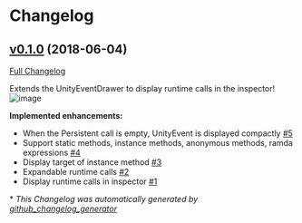 # Changelog

## [v0.1.0](https://github.com/mob-sakai/UnityEventDrawerEx/tree/v0.1.0) (2018-06-04)

[Full Changelog](https://github.com/mob-sakai/UnityEventDrawerEx/compare/354856e5965e6e213be0496959aa52cb0be21c21...v0.1.0)

Extends the UnityEventDrawer to display runtime calls in the inspector!  
![image](https://user-images.githubusercontent.com/12690315/40887938-12736f56-678b-11e8-9a4c-997456b13603.png)



**Implemented enhancements:**

- When the Persistent call is empty, UnityEvent is displayed compactly [\#5](https://github.com/mob-sakai/UnityEventDrawerEx/issues/5)
- Support static methods, instance methods, anonymous methods, ramda expressions [\#4](https://github.com/mob-sakai/UnityEventDrawerEx/issues/4)
- Display target of instance method [\#3](https://github.com/mob-sakai/UnityEventDrawerEx/issues/3)
- Expandable runtime calls [\#2](https://github.com/mob-sakai/UnityEventDrawerEx/issues/2)
- Display runtime calls in inspector [\#1](https://github.com/mob-sakai/UnityEventDrawerEx/issues/1)



\* *This Changelog was automatically generated by [github_changelog_generator](https://github.com/skywinder/Github-Changelog-Generator)*